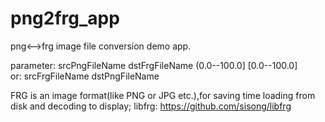 png2frg_app
===========

png<-->frg image file conversion demo app.   
  
  parameter: srcPngFileName dstFrgFileName (0.0--100.0] [0.0--100.0]  
         or: srcFrgFileName dstPngFileName  
  
FRG is an image format(like PNG or JPG etc.),for saving time loading from disk and decoding to display;
libfrg: https://github.com/sisong/libfrg
